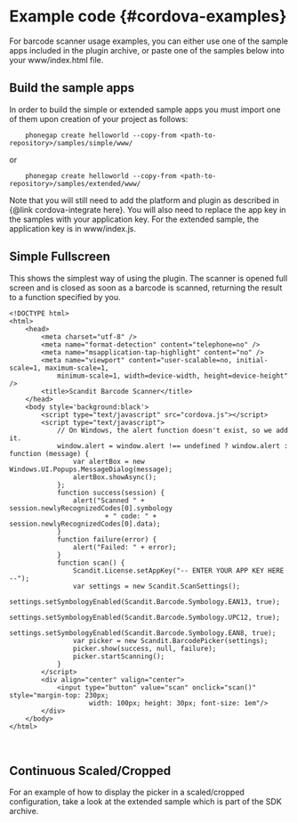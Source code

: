 Example code     {#cordova-examples}
===================================

For barcode scanner usage examples, you can either use one of the sample apps included in the plugin archive, or paste one of the samples below into your www/index.html file.

## Build the sample apps

In order to build the simple or extended sample apps you must import one of them upon creation of your project as follows:

~~~~~~~~~~~~~~~~~~~~~~~~~~~~~~~~~~~~{.java}
    phonegap create helloworld --copy-from <path-to-repository>/samples/simple/www/
~~~~~~~~~~~~~~~~~~~~~~~~~~~~~~~~~~~~

or

~~~~~~~~~~~~~~~~~~~~~~~~~~~~~~~~~~~~{.java}
    phonegap create helloworld --copy-from <path-to-repository>/samples/extended/www/
~~~~~~~~~~~~~~~~~~~~~~~~~~~~~~~~~~~~

Note that you will still need to add the platform and plugin as described in {@link cordova-integrate here}. You will also need to replace the app key in the samples with your application key. For the extended sample, the application key is in www/index.js.


## Simple Fullscreen

This shows the simplest way of using the plugin. The scanner is opened full screen and is closed as soon as a barcode is scanned, returning the result to a function specified by you.

~~~~~~~~~~~~~~~~~~~~~~~~~~~~~~~~~~~~{.java}
<!DOCTYPE html>
<html>
    <head>
        <meta charset="utf-8" />
        <meta name="format-detection" content="telephone=no" />
        <meta name="msapplication-tap-highlight" content="no" />
        <meta name="viewport" content="user-scalable=no, initial-scale=1, maximum-scale=1,
            minimum-scale=1, width=device-width, height=device-height" />
        <title>Scandit Barcode Scanner</title>
    </head>
    <body style='background:black'>
        <script type="text/javascript" src="cordova.js"></script>
        <script type="text/javascript">
            // On Windows, the alert function doesn't exist, so we add it.
            window.alert = window.alert !== undefined ? window.alert : function (message) {
                var alertBox = new Windows.UI.Popups.MessageDialog(message);
                alertBox.showAsync();
            };
            function success(session) {
                alert("Scanned " + session.newlyRecognizedCodes[0].symbology
                        + " code: " + session.newlyRecognizedCodes[0].data);
            }
            function failure(error) {
                alert("Failed: " + error);
            }
            function scan() {
                Scandit.License.setAppKey("-- ENTER YOUR APP KEY HERE --");
                var settings = new Scandit.ScanSettings();
                settings.setSymbologyEnabled(Scandit.Barcode.Symbology.EAN13, true);
                settings.setSymbologyEnabled(Scandit.Barcode.Symbology.UPC12, true);
                settings.setSymbologyEnabled(Scandit.Barcode.Symbology.EAN8, true);
                var picker = new Scandit.BarcodePicker(settings);
                picker.show(success, null, failure);
                picker.startScanning();
            }
        </script>
        <div align="center" valign="center">
            <input type="button" value="scan" onclick="scan()" style="margin-top: 230px;
                    width: 100px; height: 30px; font-size: 1em"/>
        </div>
    </body>
</html>
~~~~~~~~~~~~~~~~~~~~~~~~~~~~~~~~~~~~

<br/>


## Continuous Scaled/Cropped

For an example of how to display the picker in a scaled/cropped configuration, take a look at the extended sample which is part of the SDK archive.

